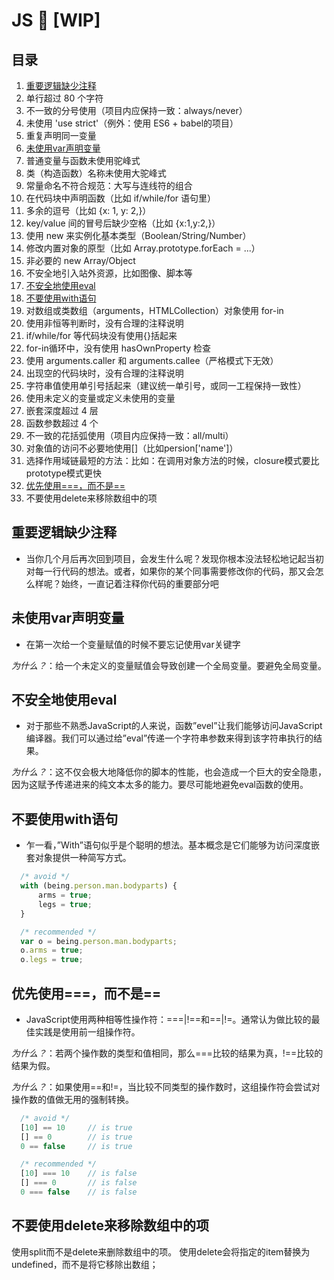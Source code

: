 # JS :construction: [WIP]

## 目录

1. [重要逻辑缺少注释](#重要逻辑缺少注释)
1. 单行超过 80 个字符
1. 不一致的分号使用（项目内应保持一致：always/never）
1. 未使用 'use strict'（例外：使用 ES6 + babel的项目）
1. 重复声明同一变量
1. [未使用var声明变量](#未使用var声明变量)
1. 普通变量与函数未使用驼峰式
1. 类（构造函数）名称未使用大驼峰式
1. 常量命名不符合规范：大写与连线符的组合
1. 在代码块中声明函数（比如 if/while/for 语句里）
1. 多余的逗号（比如 {x: 1, y: 2,}）
1. key/value 间的冒号后缺少空格（比如 {x:1,y:2,}）
1. 使用 new 来实例化基本类型（Boolean/String/Number）
1. 修改内置对象的原型（比如 Array.prototype.forEach = ...）
1. 非必要的 new Array/Object
1. 不安全地引入站外资源，比如图像、脚本等
1. [不安全地使用eval](#不安全地使用eval)
1. [不要使用with语句](#不要使用with语句)
1. 对数组或类数组（arguments，HTMLCollection）对象使用 for-in
1. 使用非恒等判断时，没有合理的注释说明
1. if/while/for 等代码块没有使用{}括起来
1. for-in循环中，没有使用 hasOwnProperty 检查
1. 使用 arguments.caller 和 arguments.callee（严格模式下无效）
1. 出现空的代码块时，没有合理的注释说明
1. 字符串值使用单引号括起来（建议统一单引号，或同一工程保持一致性） 
1. 使用未定义的变量或定义未使用的变量
1. 嵌套深度超过 4 层
1. 函数参数超过 4 个
1. 不一致的花括弧使用（项目内应保持一致：all/multi）
1. 对象值的访问不必要地使用[]（比如persion['name']）
1. 选择作用域链最短的方法：比如：在调用对象方法的时候，closure模式要比prototype模式更快
1. [优先使用===，而不是==](#优先使用===，而不是==)
1. 不要使用delete来移除数组中的项

## 重要逻辑缺少注释

  - 当你几个月后再次回到项目，会发生什么呢？发现你根本没法轻松地记起当初对每一行代码的想法。或者，如果你的某个同事需要修改你的代码，那又会怎么样呢？始终，一直记着注释你代码的重要部分吧

## 未使用var声明变量
  - 在第一次给一个变量赋值的时候不要忘记使用var关键字

  *为什么？*：给一个未定义的变量赋值会导致创建一个全局变量。要避免全局变量。

## 不安全地使用eval

  - 对于那些不熟悉JavaScript的人来说，函数”evel”让我们能够访问JavaScript编译器。我们可以通过给”eval”传递一个字符串参数来得到该字符串执行的结果。

  *为什么？*：这不仅会极大地降低你的脚本的性能，也会造成一个巨大的安全隐患，因为这赋予传递进来的纯文本太多的能力。要尽可能地避免eval函数的使用。

## 不要使用with语句

  - 乍一看，”With”语句似乎是个聪明的想法。基本概念是它们能够为访问深度嵌套对象提供一种简写方式。

  ```javascript
    /* avoid */
    with (being.person.man.bodyparts) {
        arms = true;
        legs = true;
    }
  ```
  ```javascript
	/* recommended */
	var o = being.person.man.bodyparts;
    o.arms = true;
    o.legs = true;
   ```

## 优先使用===，而不是==
  - JavaScript使用两种相等性操作符：===|!==和==|!=。通常认为做比较的最佳实践是使用前一组操作符。

  *为什么？*：若两个操作数的类型和值相同，那么===比较的结果为真，!==比较的结果为假。

  *为什么？*：如果使用==和!=，当比较不同类型的操作数时，这组操作符会尝试对操作数的值做无用的强制转换。

  ```js
	/* avoid */
	[10] == 10     // is true
	[] == 0        // is true
	0 == false     // is true

	/* recommended */
	[10] === 10    // is false
	[] === 0       // is false
	0 === false    // is false
  ```
## 不要使用delete来移除数组中的项
使用split而不是delete来删除数组中的项。 使用delete会将指定的item替换为undefined，而不是将它移除出数组；
